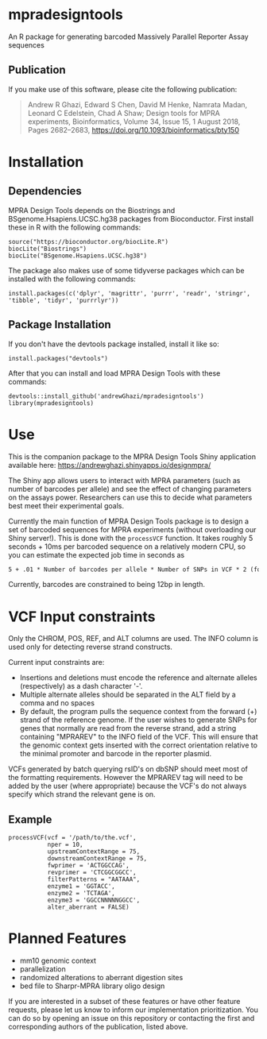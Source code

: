 # mpradesigntools
An R package for generating barcoded Massively Parallel Reporter Assay sequences

## Publication  

If you make use of this software, please cite the following publication:

> Andrew R Ghazi, Edward S Chen, David M Henke, Namrata Madan, Leonard C Edelstein, Chad A Shaw; Design tools for MPRA experiments, Bioinformatics, Volume 34, Issue 15, 1 August 2018, Pages 2682–2683, https://doi.org/10.1093/bioinformatics/bty150

# Installation

## Dependencies
MPRA Design Tools depends on the Biostrings and BSgenome.Hsapiens.UCSC.hg38 packages from Bioconductor. First install these in R with the following commands:
```{r}
source("https://bioconductor.org/biocLite.R")
biocLite("Biostrings")
biocLite("BSgenome.Hsapiens.UCSC.hg38")
```

The package also makes use of some tidyverse packages which can be installed with the following commands:
```{r}
install.packages(c('dplyr', 'magrittr', 'purrr', 'readr', 'stringr', 'tibble', 'tidyr', 'purrrlyr'))
```

## Package Installation

If you don't have the devtools package installed, install it like so:
```{r}
install.packages("devtools")
```

After that you can install and load MPRA Design Tools with these commands:

```{r}
devtools::install_github('andrewGhazi/mpradesigntools')
library(mpradesigntools)
```

# Use

This is the companion package to the MPRA Design Tools Shiny application available here: https://andrewghazi.shinyapps.io/designmpra/

The Shiny app allows users to interact with MPRA parameters (such as number of barcodes per allele) and see the effect of changing parameters on the assays power. Researchers can use this to decide what parameters best meet their experimental goals.

Currently the main function of MPRA Design Tools package is to design a set of barcoded sequences for MPRA experiments (without overloading our Shiny server!). This is done with the `processVCF` function. It takes roughly 5 seconds + 10ms per barcoded sequence on a relatively modern CPU, so you can estimate the expected job time in seconds as 
```tex
5 + .01 * Number of barcodes per allele * Number of SNPs in VCF * 2 (for ref/alt alleles)
```

Currently, barcodes are constrained to being 12bp in length.

# VCF Input constraints

Only the CHROM, POS, REF, and ALT columns are used. The INFO column is used only for detecting reverse strand constructs.

Current input constraints are:

*   Insertions and deletions must encode the reference and alternate alleles (respectively) as a dash character '-'.
*   Multiple alternate alleles should be separated in the ALT field by a comma and no spaces
*   By default, the program pulls the sequence context from the forward (+) strand of the reference genome. If the user wishes to generate SNPs for genes that normally are read from the reverse strand, add a string containing "MPRAREV" to the INFO field of the VCF. This will ensure that the genomic context gets inserted with the correct orientation relative to the minimal promoter and barcode in the reporter plasmid.

VCFs generated by batch querying rsID's on dbSNP should meet most of the formatting requirements. However the MPRAREV tag will need to be added by the user (where appropriate) because the VCF's do not always specify which strand the relevant gene is on. 

## Example
```{r}
processVCF(vcf = '/path/to/the.vcf',
           nper = 10,
           upstreamContextRange = 75,
           downstreamContextRange = 75,
           fwprimer = 'ACTGGCCAG',
           revprimer = 'CTCGGCGGCC',
           filterPatterns = "AATAAA",
           enzyme1 = 'GGTACC',
           enzyme2 = 'TCTAGA',
           enzyme3 = 'GGCCNNNNNGGCC',
           alter_aberrant = FALSE)
```

# Planned Features  

*    mm10 genomic context  
*    parallelization  
*    randomized alterations to aberrant digestion sites  
*    bed file to Sharpr-MPRA library oligo design

If you are interested in a subset of these features or have other feature requests, please let us know to inform our implementation prioritization. You can do so by opening an issue on this repository or contacting the first and corresponding authors of the publication, listed above.
